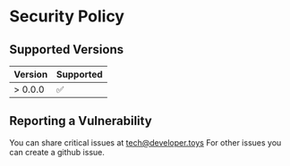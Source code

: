 # Security Policy

## Supported Versions

| Version | Supported          |
|---------|--------------------|
| > 0.0.0 | :white_check_mark: |

## Reporting a Vulnerability

You can share critical issues at tech@developer.toys
For other issues you can create a github issue.
